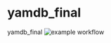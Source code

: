# yamdb_final
yamdb_final
![example workflow](https://github.com/IvanMaximov/yamdb_final/actions/workflows/yamdb_workflow.yml/badge.svg)
